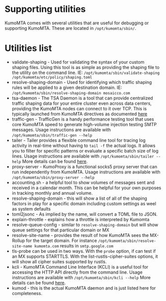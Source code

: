 # Supporting utilities

KumoMTA comes with several utilities that are useful for debugging or supporting KumoMTA.  These are located in `/opt/kumomta/sbin/`.

# Utilities list

* validate-shaping - Used for validating the syntax of your custom shaping files. Using this tool is as simple as providing the shaping file to the utility on the command line. IE: `/opt/kumomta/sbin/validate-shaping /opt/kumomta/etc/policy/shaping.toml`
* resolve-shaping-domain - Used for identifying which traffic shaping rules will be applied to a given destination domain. IE: `/opt/kumomta/sbin/resolve-shaping-domain mosaicco.com`
* tsa-daemon - The TSA Daemon is a tool that can provide centralized traffic shaping data for your entire cluster even across data centers, providing the KumoMTA nodes can connect to it over TCP. This is typically launched from KumoMTA directives as documented [here](../configuration/trafficshaping.md#configure-the-tsa_initlua-file)
* traffic-gen - TrafficGen is a handy performance testing tool that uses core KumoMTA speed to generate high-volume injection testing SMTP messages. Usage instructions are available with `/opt/kumomta/sbin/traffic-gen --help`
* tailer - Tailer provides a flexible command line tool for tracing log activity in real-time without having to `tail -f` the actual logs. It allows you to filter for specific patterns or evaluate a specific batch size of log lines. Usage instructions are available with `/opt/kumomta/sbin/tailer --help`  More details can be found [here](./logs.md#using-tailer).
* proxy-server - KumoProxy is a functional socks5 proxy server that can run independently from KumoMTA.  Usage instructions are available with `/opt/kumomta/sbin/proxy-server --help`
* accounting.sh - a helpful tool to show volumes of messages sent and received in a calendar month.  This can be helpful for your own purposes in tracking monthly and annual volume.             
* resolve-shaping-domain - this will show a list of all of the shaping factors in play for a specific domain including custom settings as weel as system defaults
* toml2jsonc - As implied by the name, will convert a TOML file to JSON.
* explain-throttle - explains how a throttle is interpreted by Kumomta
* resolve-queue-config  - similar to `resolve-shaping-domain` but will show queue settings for that particular domain or MX
* resolve-site-name - provides the result of how KumoMTA sees the MX-Rollup for the target domain.  For instance `/opt/kumomta/sbin/resolve-site-name kumomta.com` results in `smtp.google.com`
* tls-probe can be used in two ways.  With the `probe` option, if can test if an MX supports STARTTLS. With the list-rustls-cipher-suites options, it will show all cipher suites supported by rustls.
* kcli - KumoMTA Command Line Interface (KCLI) is a useful tool for accessing the HTTP API directly from the command line. Usage instructions are available with `/opt/kumomta/sbin/kcli --help`  More details can be found [here](./kcli.md).
* kumod - this is the actual KumoMTA daemon and is just listed here for completeness.
